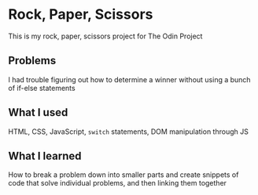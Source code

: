 # Rock, Paper, Scissors
This is my rock, paper, scissors project for The Odin Project

## Problems
I had trouble figuring out how to determine a winner without using a bunch of if-else statements

## What I used
HTML, CSS, JavaScript, `switch` statements, DOM manipulation through JS

## What I learned
How to break a problem down into smaller parts and create snippets of code that solve individual problems, and then linking them together
